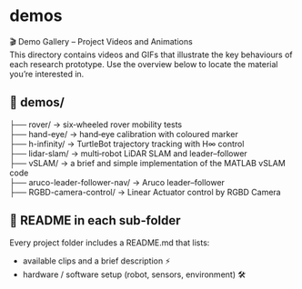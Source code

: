 # demos <br>
🎬 Demo Gallery – Project Videos and Animations <br>
This directory contains videos and GIFs that illustrate the key behaviours of each research prototype.  Use the overview below to locate the material you’re interested in. <br>
## 📂 demos/
├── rover/          → six‑wheeled rover mobility tests <br>
├── hand-eye/       → hand‑eye calibration with coloured marker <br>
├── h-infinity/     → TurtleBot trajectory tracking with H∞ control <br>
├── lidar-slam/     → multi‑robot LiDAR SLAM and leader–follower <br>
├── vSLAM/     → a brief and simple implementation of the MATLAB vSLAM code <br>
├── aruco-leader-follower-nav/     → Aruco leader–follower <br>
├── RGBD-camera-control/    → Linear Actuator control by RGBD Camera <br>

## 📝 README in each sub‑folder <br>
Every project folder includes a README.md that lists: <br>
- available clips and a brief description ⚡️ <br>
- hardware / software setup (robot, sensors, environment) 🛠️ <br>
